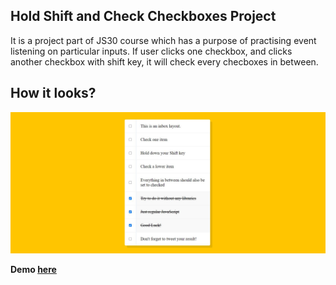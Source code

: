 ## Hold Shift and Check Checkboxes Project
It is a project part of JS30 course which has a purpose of practising event listening on particular inputs. If user clicks one checkbox, and clicks another checkbox with shift key, it will check every checboxes in between.

## How it looks? 
![alt text](https://github.com/bilgedemirkaya/JS-30/blob/main/10%20Hold%20Shift%20and%20Check%20Checkboxes/todo.JPG)

**Demo [here](https://bilgedemirkaya.github.io/JS-30/10%20Hold%20Shift%20and%20Check%20Checkboxes/index.html)**